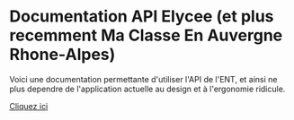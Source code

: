 # Documentation API Elycee (et plus recemment Ma Classe En Auvergne Rhone-Alpes)

Voici une documentation permettante d'utiliser l'API de l'ENT, et ainsi ne plus dependre de l'application actuelle au design et à l'ergonomie ridicule.

[Cliquez ici](https://temp0656056.github.io/Doc-Elycee/blob/master/Doc%20API.html)
